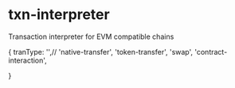 # txn-interpreter
Transaction interpreter for EVM compatible chains

{
    tranType: '',// 'native-transfer', 'token-transfer', 'swap', 'contract-interaction',
    
}
